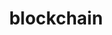 ---
layout: product
title:  "blockchain"
href: "#"
name: "Блокчейн-платформа <br> для ведения жилищных очередей"
tags: [product]
text: "
    Controller
"
---